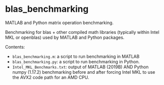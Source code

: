 # blas_benchmarking

MATLAB and Python matrix operation benchmarking.

Benchmarking for blas + other compiled math libraries (typically within Intel MKL or openblas) used by MATLAB and Python packages.

Contents:
- `blas_benchmarking.m`: a script to run benchmarking in MATLAB
- `blas_benchmarking.py`: a script to run benchmarking in Python.
- `Intel_MKL_Benchmarks.txt`: output of MATLAB (2019B) AND Python numpy (1.17.2) benchmarking before and after forcing Intel MKL to use the AVX2 code path for an AMD CPU.
